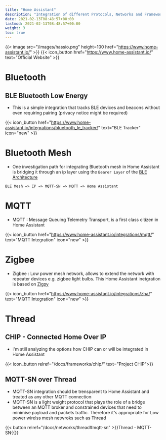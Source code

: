 ```yaml
---
title: "Home Assistant"
description: "Integration of different Protocols, Networks and Frameworks in Home assistant"
date: 2021-02-13T08:48:57+00:00
lastmod: 2021-02-13T08:48:57+00:00
weight: 3
toc: true
---
```


{{< image src="/images/hassio.png" height=100 href="https://www.home-assistant.io/" >}}
{{< icon_button href="https://www.home-assistant.io/" text="Official Website" >}}


# Bluetooth
## BLE Bluetooth Low Energy

* This is a simple integration that tracks BLE devices and beacons without even requiring pairing (privacy notice might be required)

{{< icon_button href="https://www.home-assistant.io/integrations/bluetooth_le_tracker/" text="BLE Tracker" icon="new" >}}

# Bluetooth Mesh
* One investigation path for integrating Bluetooth mesh in Home Assistant is bridging it through an ip layer using the `Bearer Layer` of the [BLE Architecture](https://en.wikipedia.org/wiki/Bluetooth_mesh_networking#Architecture)

`BLE Mesh => IP => MQTT-SN => MQTT => Home Assistant`

# MQTT

* MQTT : Message Queuing Telemetry Transport, is a first class citizen in Home Assistant

{{< icon_button href="https://www.home-assistant.io/integrations/mqtt/" text="MQTT Integration" icon="new" >}}

# Zigbee

* Zigbee : Low power mesh network, allows to extend the network with repeater devices e.g. zigbee light bulbs. This Home Assistant inetgration is based on [Zigpy](https://github.com/zigpy/zigpy)

{{< icon_button href="https://www.home-assistant.io/integrations/zha/" text="MQTT Integration" icon="new" >}}

# Thread
## CHIP - Connected Home Over IP

* I'm still analyzing the options how CHIP can or will be integrated in Home Assistant

{{< icon_button relref="/docs/frameworks/chip/" text="Project CHIP">}}

## MQTT-SN over Thread
* MQTT-SN integration should be trensparent to Home Assistant and treated as any other MQTT connection
* MQTT-SN is a light weight protocol that plays the role of a bridge between an MQTT broker and constrained devices that need to minimise payload and packets traffic. Therefore it's appropriate for Low power wirelss mesh netwroks such as Thread

{{< button relref="/docs/networks/thread#mqtt-sn" >}}Thread - MQTT-SN{{</button>}}
